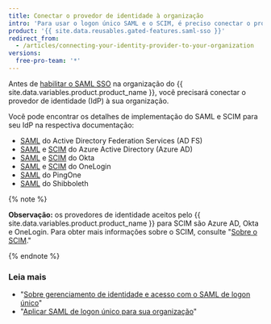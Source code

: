 ```yaml
---
title: Conectar o provedor de identidade à organização
intro: 'Para usar o logon único SAML e o SCIM, é preciso conectar o provedor de identidade à organização do {{ site.data.variables.product.product_name }}.'
product: '{{ site.data.reusables.gated-features.saml-sso }}'
redirect_from:
  - /articles/connecting-your-identity-provider-to-your-organization
versions:
  free-pro-team: '*'
---
```


Antes de [habilitar o SAML SSO](/articles/enabling-and-testing-saml-single-sign-on-for-your-organization) na organização do {{ site.data.variables.product.product_name }}, você precisará conectar o provedor de identidade (IdP) à sua organização.

Você pode encontrar os detalhes de implementação do SAML e SCIM para seu IdP na respectiva documentação:
- [SAML](https://docs.microsoft.com/windows-server/identity/active-directory-federation-services) do Active Directory Federation Services (AD FS)
- [SAML](https://docs.microsoft.com/azure/active-directory/active-directory-saas-github-tutorial) e [SCIM](https://docs.microsoft.com/azure/active-directory/active-directory-saas-github-provisioning-tutorial) do Azure Active Directory (Azure AD)
- [SAML](http://saml-doc.okta.com/SAML_Docs/How-to-Configure-SAML-2.0-for-Github-com.html) e [SCIM](http://developer.okta.com/standards/SCIM/) do Okta
- [SAML](https://onelogin.service-now.com/support?id=kb_article&sys_id=2929ddcfdbdc5700d5505eea4b9619c6) e [SCIM](https://onelogin.service-now.com/support?id=kb_article&sys_id=5aa91d03db109700d5505eea4b96197e) do OneLogin
- [SAML](https://support.pingidentity.com/s/marketplace-integration/a7i1W0000004ID3QAM/github-connector) do PingOne
- [SAML](https://wiki.shibboleth.net/confluence/display/IDP30/Home) do Shibboleth

{% note %}

**Observação:** os provedores de identidade aceitos pelo {{ site.data.variables.product.product_name }} para SCIM são Azure AD, Okta e OneLogin. Para obter mais informações sobre o SCIM, consulte "[Sobre o SCIM](/articles/about-scim)."

{% endnote %}

### Leia mais

- "[Sobre gerenciamento de identidade e acesso com o SAML de logon único](/articles/about-identity-and-access-management-with-saml-single-sign-on)"
- "[Aplicar SAML de logon único para sua organização](/articles/enforcing-saml-single-sign-on-for-your-organization)"
